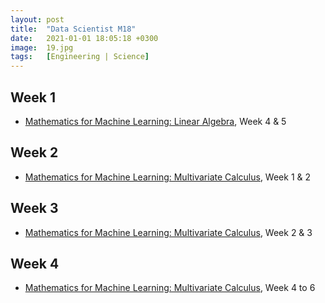 ```yaml
---
layout: post
title:  "Data Scientist M18"
date:   2021-01-01 18:05:18 +0300
image:  19.jpg
tags:   [Engineering | Science]
---
```

## Week 1
- [Mathematics for Machine Learning: Linear Algebra](https://www.coursera.org/learn/linear-algebra-machine-learning), Week 4 & 5

## Week 2
- [Mathematics for Machine Learning: Multivariate Calculus](https://www.coursera.org/learn/multivariate-calculus-machine-learning?ranMID=40328&ranEAID=ZbA30aiKocg&ranSiteID=ZbA30aiKocg-omujR7Ro.bKsWmJEwK7H4Q&siteID=ZbA30aiKocg-omujR7Ro.bKsWmJEwK7H4Q&utm_content=10&utm_medium=partners&utm_source=linkshare&utm_campaign=ZbA30aiKocg), Week 1 & 2

## Week 3
- [Mathematics for Machine Learning: Multivariate Calculus](https://www.coursera.org/learn/multivariate-calculus-machine-learning?ranMID=40328&ranEAID=ZbA30aiKocg&ranSiteID=ZbA30aiKocg-omujR7Ro.bKsWmJEwK7H4Q&siteID=ZbA30aiKocg-omujR7Ro.bKsWmJEwK7H4Q&utm_content=10&utm_medium=partners&utm_source=linkshare&utm_campaign=ZbA30aiKocg), Week 2 & 3

## Week 4
- [Mathematics for Machine Learning: Multivariate Calculus](https://www.coursera.org/learn/multivariate-calculus-machine-learning?ranMID=40328&ranEAID=ZbA30aiKocg&ranSiteID=ZbA30aiKocg-omujR7Ro.bKsWmJEwK7H4Q&siteID=ZbA30aiKocg-omujR7Ro.bKsWmJEwK7H4Q&utm_content=10&utm_medium=partners&utm_source=linkshare&utm_campaign=ZbA30aiKocg), Week 4 to 6


[jekyll-docs]: https://jekyllrb.com/docs/home
[jekyll-gh]:   https://github.com/jekyll/jekyll
[jekyll-talk]: https://talk.jekyllrb.com/
